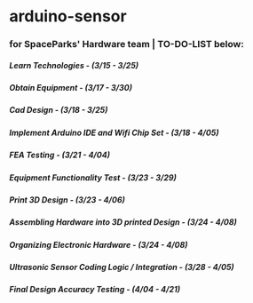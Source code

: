 # arduino-sensor
### for SpaceParks' Hardware team | TO-DO-LIST below:
##### Learn Technologies - (3/15 - 3/25)
##### Obtain Equipment - (3/17 - 3/30)
##### Cad Design - (3/18 - 3/25)
##### Implement Arduino IDE and Wifi Chip Set - (3/18 - 4/05)
##### FEA Testing - (3/21 - 4/04)
##### Equipment Functionality Test - (3/23 - 3/29)
##### Print 3D Design - (3/23 - 4/06)
##### Assembling Hardware into 3D printed Design - (3/24 - 4/08)
##### Organizing Electronic Hardware - (3/24 - 4/08)
##### Ultrasonic Sensor Coding Logic / Integration - (3/28 - 4/05)
##### Final Design Accuracy Testing - (4/04 - 4/21)
